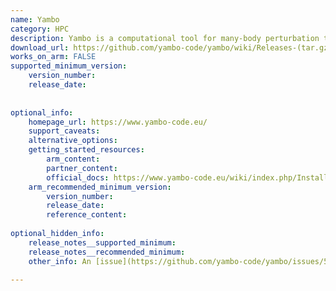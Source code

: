 ```yaml
---
name: Yambo
category: HPC
description: Yambo is a computational tool for many-body perturbation theory, used to analyze electronic properties of materials in solid-state physics.
download_url: https://github.com/yambo-code/yambo/wiki/Releases-(tar.gz-format)
works_on_arm: FALSE
supported_minimum_version:
    version_number:
    release_date:
 
 
optional_info:
    homepage_url: https://www.yambo-code.eu/
    support_caveats:
    alternative_options:
    getting_started_resources:
        arm_content:
        partner_content:
        official_docs: https://www.yambo-code.eu/wiki/index.php/Install_Yambo_on_Ubuntu/LinuxMint
    arm_recommended_minimum_version:
        version_number:
        release_date:
        reference_content:
 
optional_hidden_info:
    release_notes__supported_minimum:
    release_notes__recommended_minimum:
    other_info: An [issue](https://github.com/yambo-code/yambo/issues/53) has been raised regarding aarch64 support but issue is still open with no resolution also tried to build the latest version of yambo but it is failing with reason "Platform <aarch64-unknown-linux-gnu> is not supported".
 
---
```

